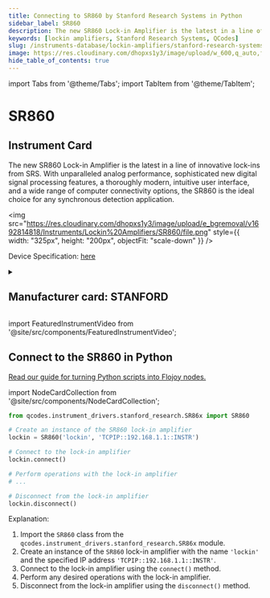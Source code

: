 ```yaml
---
title: Connecting to SR860 by Stanford Research Systems in Python
sidebar_label: SR860
description: The new SR860 Lock-in Amplifier is the latest in a line of innovative lock-ins from SRS. With unparalleled analog performance, sophisticated new digital signal processing features, a thoroughly modern, intuitive user interface, and a wide range of computer connectivity options, the SR860 is the ideal choice for any synchronous detection application.
keywords: [lockin amplifiers, Stanford Research Systems, QCodes]
slug: /instruments-database/lockin-amplifiers/stanford-research-systems/sr860
image: https://res.cloudinary.com/dhopxs1y3/image/upload/w_600,q_auto,f_auto/e_bgremoval/v1692814818/Instruments/Lockin%20Amplifiers/SR860/file.jpg
hide_table_of_contents: true
---
```


import Tabs from '@theme/Tabs';
import TabItem from '@theme/TabItem';

# SR860

## Instrument Card

<div className="flex">

<div>

The new SR860 Lock-in Amplifier is the latest in a line of innovative lock-ins from SRS. With unparalleled analog performance, sophisticated new digital signal processing features, a thoroughly modern, intuitive user interface, and a wide range of computer connectivity options, the SR860 is the ideal choice for any synchronous detection application.

</div>

<img src="https://res.cloudinary.com/dhopxs1y3/image/upload/e_bgremoval/v1692814818/Instruments/Lockin%20Amplifiers/SR860/file.png" style={{ width: "325px", height: "200px", objectFit: "scale-down" }} />

</div>

<div className="flex text-center">

<p>Device Specification: <a target="\_blank" href="https://www.thinksrs.com/downloads/pdfs/catalog/SR860c.pdf">here</a></p>

</div>

<details style={{ marginTop: "15px"}}>
<summary><h2>Manufacturer card: STANFORD</h2></summary>

<img src="https://res.cloudinary.com/dhopxs1y3/image/upload/v1692806206/Instruments/Vendor%20Logos/Stanford_Research.png" style={{ width: "100%", height: "170px",objectFit: "scale-down" }} />

Stanford Research Systems is a maker of general test and measurement instruments. The company was founded in 1980, is privately held, and is not affiliated with Stanford University.

<ul>
  <li>Headquarters: USA</li>
  <li>Yearly Revenue (millions, USD): 25.0</li>
  <li>Vendor Website: <a href="https://www.thinksrs.com/">here</a></li>
</ul>
</details>

import FeaturedInstrumentVideo from '@site/src/components/FeaturedInstrumentVideo';

<FeaturedInstrumentVideo category='LOCKIN_AMPLIFIERS' manufacturer='STANFORD'></FeaturedInstrumentVideo>


## Connect to the SR860 in Python

[Read our guide for turning Python scripts into Flojoy nodes.](https://docs.flojoy.ai/custom-nodes/creating-custom-node/)

import NodeCardCollection from '@site/src/components/NodeCardCollection';

<Tabs>

<TabItem value="Flojoy" label="Flojoy" className="flojoy-instrument-tabs">

<NodeCardCollection category='LOCKIN_AMPLIFIERS' manufacturer='STANFORD'></NodeCardCollection>

</TabItem>
<TabItem value="QCodes" label="QCodes">

```python
from qcodes.instrument_drivers.stanford_research.SR86x import SR860

# Create an instance of the SR860 lock-in amplifier
lockin = SR860('lockin', 'TCPIP::192.168.1.1::INSTR')

# Connect to the lock-in amplifier
lockin.connect()

# Perform operations with the lock-in amplifier
# ...

# Disconnect from the lock-in amplifier
lockin.disconnect()
```

Explanation:
1. Import the `SR860` class from the `qcodes.instrument_drivers.stanford_research.SR86x` module.
2. Create an instance of the `SR860` lock-in amplifier with the name `'lockin'` and the specified IP address `'TCPIP::192.168.1.1::INSTR'`.
3. Connect to the lock-in amplifier using the `connect()` method.
4. Perform any desired operations with the lock-in amplifier.
5. Disconnect from the lock-in amplifier using the `disconnect()` method.

</TabItem>
</Tabs>